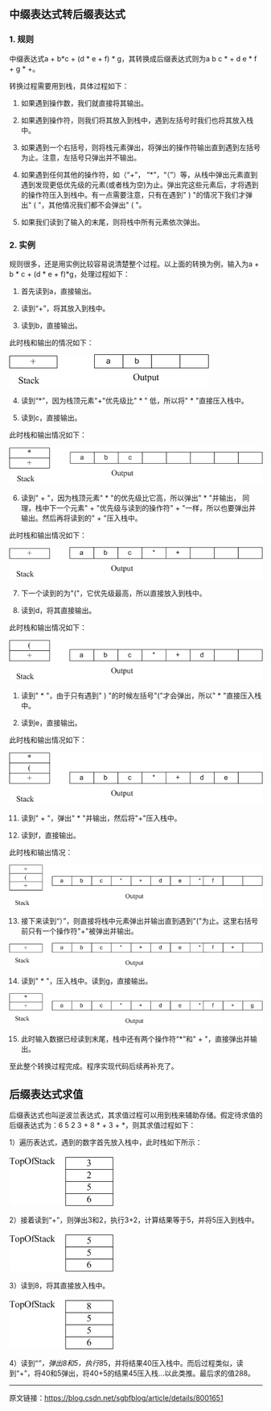 
## 中缀表达式转后缀表达式
### 1. 规则

中缀表达式a + b*c + (d * e + f) * g，其转换成后缀表达式则为a b c * + d e * f  + g * +。

转换过程需要用到栈，具体过程如下：

1. 如果遇到操作数，我们就直接将其输出。

2. 如果遇到操作符，则我们将其放入到栈中，遇到左括号时我们也将其放入栈中。

3. 如果遇到一个右括号，则将栈元素弹出，将弹出的操作符输出直到遇到左括号为止。注意，左括号只弹出并不输出。

4. 如果遇到任何其他的操作符，如（“+”， “*”，“（”）等，从栈中弹出元素直到遇到发现更低优先级的元素(或者栈为空)为止。弹出完这些元素后，才将遇到的操作符压入到栈中。有一点需要注意，只有在遇到" ) "的情况下我们才弹出" ( "，其他情况我们都不会弹出" ( "。

5. 如果我们读到了输入的末尾，则将栈中所有元素依次弹出。


### 2. 实例

规则很多，还是用实例比较容易说清楚整个过程。以上面的转换为例，输入为a + b * c + (d * e + f)*g，处理过程如下：

1. 首先读到a，直接输出。

2. 读到“+”，将其放入到栈中。

3. 读到b，直接输出。

此时栈和输出的情况如下：

![](../IMG/+ab.png)

4. 读到“*”，因为栈顶元素"+"优先级比" * " 低，所以将" * "直接压入栈中。

5. 读到c，直接输出。

此时栈和输出情况如下：

 ![](../IMG/*+abc.png)

6. 读到" + "，因为栈顶元素" * "的优先级比它高，所以弹出" * "并输出， 同理，栈中下一个元素" + "优先级与读到的操作符" + "一样，所以也要弹出并输出。然后再将读到的" + "压入栈中。

此时栈和输出情况如下：

 ![](../IMG/+abc*+.png)

7. 下一个读到的为"("，它优先级最高，所以直接放入到栈中。

8. 读到d，将其直接输出。

此时栈和输出情况如下：

 ![](../IMG/L+abc*+d.png)

1. 读到" * "，由于只有遇到" ) "的时候左括号"("才会弹出，所以" * "直接压入栈中。

2.  读到e，直接输出。

此时栈和输出情况如下：

 ![](../IMG/*L+abc*+de.png)

11. 读到" + "，弹出" * "并输出，然后将"+"压入栈中。

12. 读到f，直接输出。

此时栈和输出情况：

 ![](./IMG/+L+abc*+de*f.png)

13. 接下来读到“）”，则直接将栈中元素弹出并输出直到遇到"("为止。这里右括号前只有一个操作符"+"被弹出并输出。

 ![](../IMG/+abc*+de*f+.png)

14. 读到" * "，压入栈中。读到g，直接输出。

 ![](../IMG/*+abc*+de*f+g.png)

15. 此时输入数据已经读到末尾，栈中还有两个操作符“*”和" + "，直接弹出并输出。

 [](../IMG/abc*+de*f+g*+.png)

至此整个转换过程完成。程序实现代码后续再补充了。


## 后缀表达式求值
后缀表达式也叫逆波兰表达式，其求值过程可以用到栈来辅助存储。假定待求值的后缀表达式为：6  5  2  3  + 8 * + 3  +  *，则其求值过程如下：

1）遍历表达式，遇到的数字首先放入栈中，此时栈如下所示：

![](../IMG/3256.png)

2）接着读到“+”，则弹出3和2，执行3+2，计算结果等于5，并将5压入到栈中。

![](../IMG/556.png)

3）读到8，将其直接放入栈中。

![](../IMG/8556.png)

4）读到“*”，弹出8和5，执行8*5，并将结果40压入栈中。而后过程类似，读到“+”，将40和5弹出，将40+5的结果45压入栈...以此类推。最后求的值288。


------------------------

原文链接：https://blog.csdn.net/sgbfblog/article/details/8001651